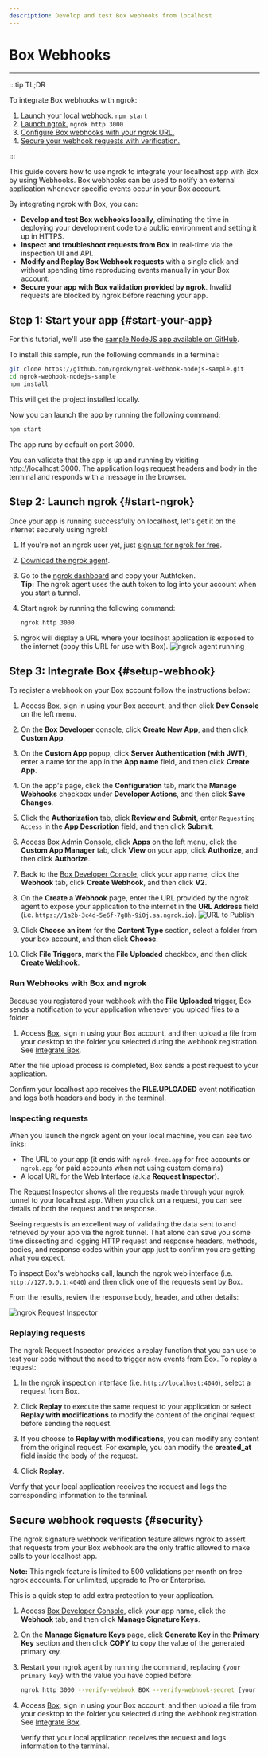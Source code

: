 ```yaml
---
description: Develop and test Box webhooks from localhost
---
```


# Box Webhooks
------------

:::tip TL;DR

To integrate Box webhooks with ngrok:
1. [Launch your local webhook.](#start-your-app) `npm start`
1. [Launch ngrok.](#start-ngrok) `ngrok http 3000`
1. [Configure Box webhooks with your ngrok URL.](#setup-webhook)
1. [Secure your webhook requests with verification.](#security)

:::


This guide covers how to use ngrok to integrate your localhost app with Box by using Webhooks.
Box webhooks can be used to notify an external application whenever specific events occur in your Box account. 

By integrating ngrok with Box, you can:

- **Develop and test Box webhooks locally**, eliminating the time in deploying your development code to a public environment and setting it up in HTTPS.
- **Inspect and troubleshoot requests from Box** in real-time via the inspection UI and API.
- **Modify and Replay Box Webhook requests** with a single click and without spending time reproducing events manually in your Box account.
- **Secure your app with Box validation provided by ngrok**. Invalid requests are blocked by ngrok before reaching your app.


## **Step 1**: Start your app {#start-your-app}

For this tutorial, we'll use the [sample NodeJS app available on GitHub](https://github.com/ngrok/ngrok-webhook-nodejs-sample). 

To install this sample, run the following commands in a terminal:

```bash
git clone https://github.com/ngrok/ngrok-webhook-nodejs-sample.git
cd ngrok-webhook-nodejs-sample
npm install
```

This will get the project installed locally.

Now you can launch the app by running the following command: 

```bash
npm start
```

The app runs by default on port 3000. 

You can validate that the app is up and running by visiting http://localhost:3000. The application logs request headers and body in the terminal and responds with a message in the browser.


## **Step 2**: Launch ngrok {#start-ngrok}

Once your app is running successfully on localhost, let's get it on the internet securely using ngrok! 

1. If you're not an ngrok user yet, just [sign up for ngrok for free](https://ngrok.com/signup).

1. [Download the ngrok agent](https://ngrok.com/download).

1. Go to the [ngrok dashboard](https://dashboard.ngrok.com) and copy your Authtoken. <br />
    **Tip:** The ngrok agent uses the auth token to log into your account when you start a tunnel.
    
1. Start ngrok by running the following command:
    ```bash
    ngrok http 3000
    ```

1. ngrok will display a URL where your localhost application is exposed to the internet (copy this URL for use with Box).
    ![ngrok agent running](/img/integrations/launch_ngrok_tunnel.png)


## **Step 3**: Integrate Box {#setup-webhook}

To register a webhook on your Box account follow the instructions below:

1. Access [Box](https://box.com/), sign in using your Box account, and then click **Dev Console** on the left menu.

1. On the **Box Developer** console, click **Create New App**, and then click **Custom App**.

1. On the **Custom App** popup, click **Server Authentication (with JWT)**, enter a name for the app in the **App name** field, and then click **Create App**.

1. On the app's page, click the **Configuration** tab, mark the **Manage Webhooks** checkbox under **Developer Actions**, and then click **Save Changes**.

1. Click the **Authorization** tab, click **Review and Submit**, enter `Requesting Access` in the **App Description** field, and then click **Submit**.

1. Access [Box Admin Console](https://app.box.com/master), click **Apps** on the left menu, click the **Custom App Manager** tab, click **View** on your app, click **Authorize**, and then click **Authorize**.

1. Back to the [Box Developer Console](https://app.box.com/developers/console), click your app name, click the **Webhook** tab, click **Create Webhook**, and then click **V2**.

1. On the **Create a Webhook** page, enter the URL provided by the ngrok agent to expose your application to the internet in the **URL Address** field (i.e. `https://1a2b-3c4d-5e6f-7g8h-9i0j.sa.ngrok.io`).
    ![URL to Publish](img/ngrok_url_configuration_box.png)

1. Click **Choose an item** for the **Content Type** section, select a folder from your box account, and then click **Choose**.

1. Click **File Triggers**, mark the **File Uploaded** checkbox, and then click **Create Webhook**.


### Run Webhooks with Box and ngrok

Because you registered your webhook with the **File Uploaded** trigger, Box sends a notification to your application whenever you upload files to a folder.

1. Access [Box](https://box.com/), sign in using your Box account, and then upload a file from your desktop to the folder you selected during the webhook registration. See [Integrate Box](#setup-webhook).

After the file upload process is completed, Box sends a post request to your application.

Confirm your localhost app receives the **FILE.UPLOADED** event notification and logs both headers and body in the terminal.


### Inspecting requests

When you launch the ngrok agent on your local machine, you can see two links: 

* The URL to your app (it ends with `ngrok-free.app` for free accounts or `ngrok.app` for paid accounts when not using custom domains)
* A local URL for the Web Interface (a.k.a **Request Inspector**).

The Request Inspector shows all the requests made through your ngrok tunnel to your localhost app. When you click on a request, you can see details of both the request and the response.

Seeing requests is an excellent way of validating the data sent to and retrieved by your app via the ngrok tunnel. That alone can save you some time dissecting and logging HTTP request and response headers, methods, bodies, and response codes within your app just to confirm you are getting what you expect.

To inspect Box's webhooks call, launch the ngrok web interface (i.e. `http://127.0.0.1:4040`) and then click one of the requests sent by Box.

From the results, review the response body, header, and other details:

![ngrok Request Inspector](img/ngrok_introspection_box_webhooks.png)


### Replaying requests

The ngrok Request Inspector provides a replay function that you can use to test your code without the need to trigger new events from Box. To replay a request:

1. In the ngrok inspection interface (i.e. `http://localhost:4040`), select a request from Box.

1. Click **Replay** to execute the same request to your application or select **Replay with modifications** to modify the content of the original request before sending the request.

1. If you choose to **Replay with modifications**, you can modify any content from the original request. For example, you can modify the **created_at** field inside the body of the request.

1. Click **Replay**.

Verify that your local application receives the request and logs the corresponding information to the terminal.


## Secure webhook requests {#security}

The ngrok signature webhook verification feature allows ngrok to assert that requests from your Box webhook are the only traffic allowed to make calls to your localhost app.

**Note:** This ngrok feature is limited to 500 validations per month on free ngrok accounts. For unlimited, upgrade to Pro or Enterprise.

This is a quick step to add extra protection to your application.

1. Access [Box Developer Console](https://app.box.com/developers/console), click your app name, click the **Webhook** tab, and then click **Manage Signature Keys**.

1. On the **Manage Signature Keys** page, click **Generate Key** in the **Primary Key** section and then click **COPY** to copy the value of the generated primary key.

1. Restart your ngrok agent by running the command, replacing `{your primary key}` with the value you have copied before:
    
    ```bash
    ngrok http 3000 --verify-webhook BOX --verify-webhook-secret {your primary key}
    ```

1. Access [Box](https://box.com/), sign in using your Box account, and then upload a file from your desktop to the folder you selected during the webhook registration. See [Integrate Box](#setup-webhook).

    Verify that your local application receives the request and logs information to the terminal.
